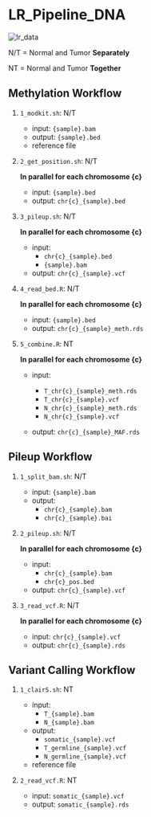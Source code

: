 # LR_Pipeline_DNA

![lr_data](https://github.com/valerianilucrezia/LR_Pipeline_DNA/assets/72545549/d37b9fa1-46fc-4ba1-a793-20329223a100)

N/T = Normal and Tumor **Separately**

NT = Normal and Tumor **Together**

## Methylation Workflow
1. `1_modkit.sh`: N/T
    - input: `{sample}.bam`
    - output: `{sample}.bed`
    - reference file
    
2. `2_get_position.sh`: N/T

   **In parallel for each chromosome {c}**
   - input: `{sample}.bed`
   - output: `chr{c}_{sample}.bed`

 3. `3_pileup.sh`: N/T
    
    **In parallel for each chromosome {c}**
    - input:
      - `chr{c}_{sample}.bed`
      - `{sample}.bam`
    - output: `chr{c}_{sample}.vcf`

 6. `4_read_bed.R`: N/T
    
     **In parallel for each chromosome {c}**
    - input: `{sample}.bed`
    - output: `chr{c}_{sample}_meth.rds`

7. `5_combine.R`: NT
    
     **In parallel for each chromosome {c}**
    - input:
      - `T_chr{c}_{sample}_meth.rds`
      - `T_chr{c}_{sample}.vcf`
      - `N_chr{c}_{sample}_meth.rds`
      - `N_chr{c}_{sample}.vcf`
        
    - output: `chr{c}_{sample}_MAF.rds`

## Pileup Workflow
1. `1_split_bam.sh`: N/T
    - input: `{sample}.bam`
    - output:
      - `chr{c}_{sample}.bam`
      - `chr{c}_{sample}.bai`

2. `2_pileup.sh`: N/T
    
     **In parallel for each chromosome {c}**
    - input:
      - `chr{c}_{sample}.bam`
      - `chr{c}_pos.bed`
    - output: `chr{c}_{sample}.vcf`

3. `3_read_vcf.R`: N/T
    
     **In parallel for each chromosome {c}**
    - input: `chr{c}_{sample}.vcf`
    - output: `chr{c}_{sample}.rds`
  

## Variant Calling Workflow
1. `1_clairS.sh`: NT
    - input:
      - `T_{sample}.bam`
      - `N_{sample}.bam`
    - output:
      - `somatic_{sample}.vcf`
      - `T_germline_{sample}.vcf`
      - `N_germline_{sample}.vcf`
    - reference file

2. `2_read_vcf.R`: NT
   - input: `somatic_{sample}.vcf`
   - output: `somatic_{sample}.rds`
  
